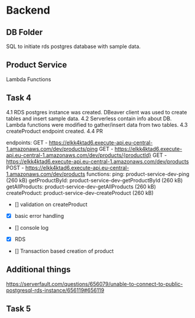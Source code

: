 # Backend

## DB Folder
SQL to initiate rds postgres database with sample data.

## Product Service

Lambda Functions

## Task 4

4.1 RDS postgres instance was created. DBeaver client was used to create tables and insert sample data.
4.2 Serverless contain info about DB. Lambda functions were modified to gather/insert data from two tables. 
4.3 createProduct endpoint created.
4.4 PR

endpoints:
  GET - https://elkk4ktad6.execute-api.eu-central-1.amazonaws.com/dev/products/ping
  GET - https://elkk4ktad6.execute-api.eu-central-1.amazonaws.com/dev/products/{productId}
  GET - https://elkk4ktad6.execute-api.eu-central-1.amazonaws.com/dev/products
  POST - https://elkk4ktad6.execute-api.eu-central-1.amazonaws.com/dev/products
functions:
  ping: product-service-dev-ping (260 kB)
  getProductById: product-service-dev-getProductById (260 kB)
  getAllProducts: product-service-dev-getAllProducts (260 kB)
  createProduct: product-service-dev-createProduct (260 kB)

- [] validation on createProduct
- [x] basic error handling
- [] console log
- [x] RDS
- [] Transaction based creation of product

## Additional things
https://serverfault.com/questions/656079/unable-to-connect-to-public-postgresql-rds-instance/656119#656119

## Task 5